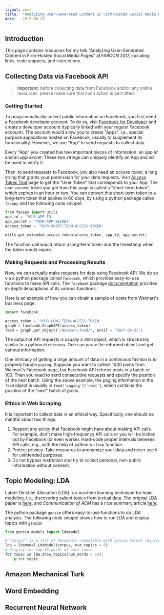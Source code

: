 ```yaml
---
layout: post
title:  "Analyzing User-Generated Content in Firm-Hosted Social Media Pages"
date:   2017-08-23
---
```


## Introduction

This page contains resources for my talk "Analyzing User-Generated Content in Firm-Hosted Social Media Pages" at FARCON 2017, including links, code snippets, and instructions.

## Collecting Data via Facebook API

> **Important**: before collecting data from Facebook and/or any online resources, please make sure that such action is permitted.

### Getting Started

To programmatically collect public information on Facebook, you first need a Facebook developer account. To do so, visit [Facebook for Developer](https://developers.facebook.com/) and create a developer account (typically linked with your regular Facebook account). The account would allow you to create "Apps", i.e., special purpose applications hosted on Facebook, usually to supplement its functionality. However, we use "App" to send requests to collect data.

Every "App" you created has two important pieces of information: an _app id_ and an _app secret_. These two strings can uniquely identify an App and will be used to verify it.

Then, to send requests to Facebook, you also need an _access token_, a long string that grants your permission for your data requests. Visit [Access Token Tool](https://developers.facebook.com/tools/accesstoken/) page to get the "User Token" that corresponds to your App. The user access token you get from this page is called a "short-term token", which expires in an hour or two. You can convert this short-term token to a long-term token that expires in 60 days, by using a python package called `facepy` and the following code snippet:

```python
from facepy import utils
app_id = 'YOUR-APP-ID'
app_secret = 'YOUR-APP-SECRET'
access_token = 'YOUR-SHORT-TERM-ACCESS-TOKEN'

utils.get_extended_access_token(access_token, app_id, app_secret)
```

The function call would return a long-term token and the timestamp when the token would expire.

### Making Requests and Processing Results

Now, we can actually make requests for data using Facebook API. We do so via a python package called `facebook`, which provides easy-to-use functions to make API calls. The `facebook` package [documentation](https://facebook-sdk.readthedocs.io) provides in-depth descriptions of its various functions.

Here is an example of how you can obtain a sample of posts from Walmart's business page:

```python
import facebook

access_token = 'YOUR-LONG-TERM-ACCESS-TOKEN'
graph = facebook.GraphAPI(access_token)
feed = graph.get_object('/Walmart/feed/', until = '2017-08-23')
```

The output of API requests is usually a `JSON` object, which is structurally similar to a python `dictionary`. One can parse the returned object and get various information.

One intricacy of getting a large amount of data in a continuous fashion is to properly handle `paging`. Suppose you want to collect 1000 posts from Walmart's Facebook page, but Facebook API returns posts in a batch of 100. Then you need to send consecutive requests and specify the position of the next batch. Using the above example, the paging information in the `feed` object is usually in `feed['paging']['next']`, which contains the position of the "next" batch of posts.

### Ethics in Web Scraping

It is important to collect data in an ethical way. Specifically, one should be mindful about two things:

1. Respect any policy that Facebook might have about making API calls. For example, don't make high-frequency API calls or you will be locked out by Facebook (or even worse). Hard-code proper intervals between API calls, e.g., with the help of python's `sleep` function.
2. Protect privacy. Take measures to anonymize your data and never use it for unintended purposes.
3. Do not bypass restriction and try to collect personal, non-public information without consent.

## Topic Modeling: LDA

Latent Dirichlet Allocation (LDA) is a machine learning technique for topic modeling, i.e., discovering salient topics from textual data. The original LDA paper is [here](http://www.jmlr.org/papers/volume3/blei03a/blei03a.pdf), and _Communication of ACM_ has a nice summary article [here](https://cacm.acm.org/magazines/2012/4/147361-probabilistic-topic-models/fulltext).

The python package `gensim` offers easy-to-use functions to do LDA analysis. The following code snippet shows how to run LDA and display topics with `gensim`:

```python
from gensim.models import ldamodel

# “corpus” is a list of documents compatible with gensim format requirement
lda = ldamodel.LdaModel(corpus, num_topics = 5)
# display the top 10 words of each topic
for topic in lda.show_topics(num_words = 10):
    print topic
```

## Amazon Mechanical Turk



## Word Embedding



## Recurrent Neural Network
